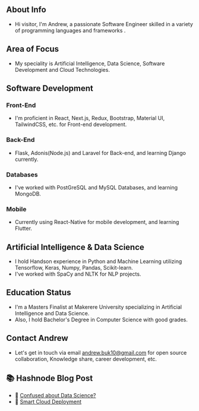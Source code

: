 ## About Info
- Hi visitor, I'm Andrew, a passionate Software Engineer skilled in a variety of programming languages and frameworks .

## Area of Focus
- My speciality is Artificial Intelligence, Data Science, Software Development and Cloud Technologies.

## Software Development

### Front-End
- I'm proficient in React, Next.js, Redux, Bootstrap, Material UI, TailwindCSS, etc. for Front-end development.

### Back-End
- Flask, Adonis(Node.js) and Laravel for Back-end, and learning Django currently.

### Databases
- I've worked with PostGreSQL and MySQL Databases, and learning MongoDB.

### Mobile
- Currently using React-Native for mobile development, and learning Flutter.

## Artificial Intelligence & Data Science
-  I hold Handson experience in Python and Machine Learning utilizing Tensorflow, Keras, Numpy, Pandas, Scikit-learn.
- I've worked with SpaCy and NLTK for NLP projects.

## Education Status 
- I'm a Masters Finalist at Makerere University specializing in Artificial Intelligence and Data Science.
- Also, I hold Bachelor's Degree in Computer Science with good grades.

## Contact Andrew
- Let's get in touch via email andrew.buk10@gmail.com for open source collaboration, Knowledge share, career development, etc.


## :books: Hashnode Blog Post
<!-- HASHNODE:START -->
 - 💫 [Confused about Data Science?](https://andrewnotes.hashnode.dev/confused-about-data-science)
 - 🌮 [Smart Cloud Deployment](https://andrewnotes.hashnode.dev/smart-cloud-deployment)<!-- HASHNODE:END -->


<!---
Andrkenya/Andrkenya is a ✨ special ✨ repository because its `README.md` (this file) appears on your GitHub profile.
You can click the Preview link to take a look at your changes.
--->
